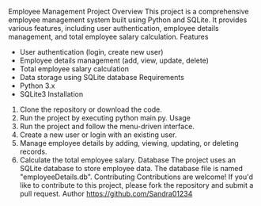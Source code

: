 Employee Management Project
Overview
This project is a comprehensive employee management system built using Python and SQLite.
It provides various features, including user authentication, employee details management, and
total employee salary calculation.
Features
- User authentication (login, create new user)
- Employee details management (add, view, update, delete)
- Total employee salary calculation
- Data storage using SQLite database
Requirements
- Python 3.x
- SQLite3
Installation
1. Clone the repository or download the code.
2. Run the project by executing python main.py.
Usage
1. Run the project and follow the menu-driven interface.
2. Create a new user or login with an existing user.
3. Manage employee details by adding, viewing, updating, or deleting records.
4. Calculate the total employee salary.
Database
The project uses an SQLite database to store employee data. The database file is named
"employeeDetails.db".
Contributing
Contributions are welcome! If you'd like to contribute to this project, please fork the repository
and submit a pull request.
Author
https://github.com/Sandra01234

